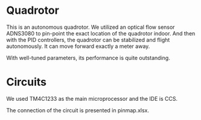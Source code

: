 # Quadrotor
This is an autonomous quadrotor. We utilized an optical flow sensor ADNS3080 to pin-point the exact location of the quadrotor indoor. And then with the PID controllers, the quadrotor can be stabilized and flight autonomously. It can move forward exactly a meter away.

With well-tuned parameters, its performance is quite outstanding.

# Circuits
We used TM4C1233 as the main microprocessor and the IDE is CCS.

The connection of the circuit is presented in pinmap.xlsx.